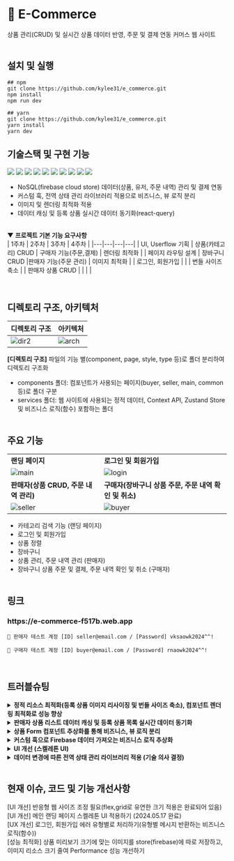 # 🛒 E-Commerce

상품 관리(CRUD) 및 실시간 상품 데이터 반영, 주문 및 결제 연동 커머스 웹 사이트
<br/><br/>

## 설치 및 실행

```
## npm
git clone https://github.com/kylee31/e_commerce.git
npm install
npm run dev

## yarn
git clone https://github.com/kylee31/e_commerce.git
yarn install
yarn dev
```

## 기술스택 및 구현 기능

<img src="https://img.shields.io/badge/React-61DAFB?style=flat-square&logo=react&logoColor=black"/> <img src="https://img.shields.io/badge/Typescript-3178C6?style=flat-square&logo=typescript&logoColor=white"/> <img src="https://img.shields.io/badge/Tailwindcss-06B6D4?style=flat-square&logo=Tailwindcss&logoColor=white"/> <img src="https://img.shields.io/badge/Shadcn/ui-000000?style=flat-square&logo=shadcn/ui&logoColor=white"/> <img src="https://img.shields.io/badge/React Router-CA4245?style=flat-square&logo=reactrouter&logoColor=white"/> <img src="https://img.shields.io/badge/React Query-FF4154?style=flat-square&logo=reactquery&logoColor=white"/> <img src="https://img.shields.io/badge/Context API-61DAFB?style=flat-square&logoColor=white"/> <img src="https://img.shields.io/badge/zustand-4951F5?style=flat-square&logoColor=white"/> <img src="https://img.shields.io/badge/Vite-646CFF?style=flat-square&logo=vite&logoColor=white"/> <img src="https://img.shields.io/badge/Firebase-FFCA28?style=flat-square&logo=firebase&logoColor=white"/>

- NoSQL(firebase cloud store) 데이터(상품, 유저, 주문 내역) 관리 및 결제 연동
- 커스텀 훅, 전역 상태 관리 라이브러리 적용으로 비즈니스, 뷰 로직 분리
- 이미지 및 렌더링 최적화 적용
- 데이터 캐싱 및 등록 상품 실시간 데이터 동기화(react-query)<br/><br/>

▼ **프로젝트 기본 기능 요구사항**<br/>
| 1주차 | 2주차 | 3주차 | 4주차 |
|---|---|---|---|
| UI, Userflow 기획 | 상품(카테고리) CRUD | 구매자 기능(주문,결제) | 렌더링 최적화 |
| 페이지 라우팅 설계 | 장바구니 CRUD |판매자 기능(주문 관리) | 이미지 최적화 |
| 로그인, 회원가입 | | | 번들 사이즈 축소 |
| 판매자 상품 CRUD | | | |

  <br/>

## 디렉토리 구조, 아키텍처

| 디렉토리 구조                                                                                        | 아키텍처                                                                                             |
| ---------------------------------------------------------------------------------------------------- | ---------------------------------------------------------------------------------------------------- |
| ![dir2](https://github.com/kylee31/e_commerce/assets/106156087/a1620755-69b9-4c74-b59e-2b9301a49963) | ![arch](https://github.com/kylee31/e_commerce/assets/106156087/ffd98c01-93f6-4366-b7a4-a4c2e70db067) |

**[디렉토리 구조]** 파일의 기능 별(component, page, style, type 등)로 폴더 분리하여 디렉토리 구조화<br/>

- components 폴더: 컴포넌트가 사용되는 페이지(buyer, seller, main, common 등)로 폴더 구분<br/>
- services 폴더: 웹 사이트에 사용되는 정적 데이터, Context API, Zustand Store 및 비즈니스 로직(함수) 포함하는 폴더<br/>
  <br/>

## 주요 기능

|                                                                                                        |                                                                                                       |
| ------------------------------------------------------------------------------------------------------ | ----------------------------------------------------------------------------------------------------- |
| **랜딩 페이지**                                                                                        | **로그인 및 회원가입**                                                                                |
| ![main](https://github.com/kylee31/e_commerce/assets/106156087/86aca2f3-bd59-4316-a4ae-0aeda85b80f3)   | ![login](https://github.com/kylee31/e_commerce/assets/106156087/31c5c150-d99f-4633-aa4d-061a1f5128ee) |
| **판매자(상품 CRUD, 주문 내역 관리)**                                                                  | **구매자(장바구니 상품 주문, 주문 내역 확인 및 취소)**                                                |
| ![seller](https://github.com/kylee31/e_commerce/assets/106156087/a2e5e0ef-fcf0-4ac6-ad5d-ec3bc377b37b) | ![buyer](https://github.com/kylee31/e_commerce/assets/106156087/5af1e4f7-2771-4f10-9394-c066bea5ef00) |

- 카테고리 검색 기능 (랜딩 페이지)
- 로그인 및 회원가입
- 상품 정렬
- 장바구니
- 상품 관리, 주문 내역 관리 (판매자)
- 장바구니 상품 주문 및 결제, 주문 내역 확인 및 취소 (구매자)<br/><br/>

## 링크

<h3>https://e-commerce-f517b.web.app</h3>

```
🔑 판매자 테스트 계정 [ID] seller@email.com / [Password] vksaowk2024^^!
```

```
🔑 구매자 테스트 계정 [ID] buyer@email.com / [Password] rnaowk2024^^!
```

<br/>

## 트러블슈팅

<details>
<summary><b>정적 리소스 최적화(등록 상품 이미지 리사이징 및 번들 사이즈 축소), 컴포넌트 렌더링 최적화로 성능 향상</b></summary>
[문제] <br/>
첫 랜딩 페이지 정적 리소스 다운로드 속도 저하로 웹 사이트 화면 출력 느려짐<br/>
[과정] <br/>
1. 성능 분석 도구(Lighthouse) 활용으로 상품 이미지 리소스가 주된 요인임을 파악 후, 크기 리사이징 라이브러리로 이미지 최적화, 이미지 리소스 관리 중요성 학습<br/>
2. Lazy 함수로 랜딩 페이지에서 불필요한 컴포넌트에 대해 코드 스플리팅으로 정적 리소스 재구성<br/>
3. 500kb 넘는 Firebase 번들 Vite 활용하여 store 분리,300kb로 축소로 정적 리소스 재구성<br/>
4. React.memo로 장바구니 추가 버튼 클릭 시 불필요한 하위 컴포넌트 렌더링 메모이제이션<br/>
[결과] <br/>
1. LighthousePerformance 82점에서 93점으로 성능 향상<br/>
2. 이미지 리사이징으로 크기 33% 감소, Firebase Store 용량 확보<br/>
</details>

<details>
<summary><b>판매자 상품 리스트 데이터 캐싱 및 등록 상품 목록 실시간 데이터 동기화</b></summary>
[문제] <br/>
상품 정보 변경 시 접속 시점에 따라 사용자는 상이한 상품 정보에 접근, 신뢰성 있는 서비스 제공 불가<br/>
[과정] <br/>
1. 판매자 상품 리스트와 등록 상품 목록에 대한 캐싱 방법 재고려<br/>
2. React-Query로 적용한 단순 캐싱은 실시간 변경에 적합하지 않다고 판단<br/>
3. 판매자 상품 리스트는 useQuery, useMutation으로 캐싱, 상품 리스트는 Firebase DB 구독하여 데이터 변경 및 컴포넌트 마운트마다 refetching 실행으로 실시간 반영 로직으로 전환<br/>
[결과] <br/>
판매자 상품 캐싱으로 네트워크 반복 요청 감소, 변경사항 실시간 동기화로 사용자에게 일관된 정보 제공<br/>
</details>

<details>
<summary><b>상품 Form 컴포넌트 추상화를 통해 비즈니스, 뷰 로직 분리</b></summary>
[문제] <br/>
판매자 상품 등록, 수정 구현 시 form 컴포넌트에 sumbit 로직이 혼합되어 작성<br/>
[과정] <br/>
1. 비동기 작업 관련 코드를 비즈니스 로직으로 분리하여 관리하는 방식 학습, 코드 모듈화 중요성 인식<br/>
2. 작업 로직을 별도 함수로 분리,Firebase 데이터 get 과정 커스텀 훅으로 구현하여 컴포넌트 추상화 진행<br/>
[결과] <br/>
상품 등록, 수정 과정과 관련된 함수 및 훅 분리로 코드 가독성 및 form 컴포넌트 재사용성 향상<br/>
</details>

<details>
<summary><b>커스텀 훅으로 Firebase 데이터 가져오는 비즈니스 로직 추상화</b></summary>
[문제] <br/>
Firebase 데이터를 가져오는 로직이 코드(컴포넌트) 내에서 반복되어 사용<br/>
[과정] <br/>
비즈니스 로직을 추상화하여 Firebase 데이터 사용 관련 로직을 Hook으로 구현, 데이터 반환<br/>
[결과] <br/>
커스텀 훅 사용으로 비즈니스 로직 분리, 가독성 및 유지 보수성 향상 <br/>
</details>

<details>
<summary><b>UI 개선 (스켈레톤 UI)</b></summary>
[문제] <br/>
메인 랜딩 페이지에서 상품 로딩 시간동안 layout(footer 영역) shift가 크게 변동됨<br/>
[과정] <br/>
로딩 중 상품의 크기만큼 화면 높이가 줄어들어 빈 화면이 보이기 때문에 큰 변동 발생<br/>
[결과] <br/>
Skeleton UI 컴포넌트 삽입으로 CLS 지표 개선<br/>
</details>

<details>
<summary><b>데이터 변경에 따른 전역 상태 관리 라이브러리 적용 (기술 의사 결정)</b></summary>
[문제]  <br/>
1. 사용자 정보는 전역으로 사용되나, 변동 사항이 적은 state로 Context API를 활용하여 관리함<br/>
2. 장바구니 기능 추가로 인해 전역으로 사용되는 state 추가되었고, 장바구니 상태를 Context API로 관리할 시 잦은 변경으로 인해 불필요한 렌더링 증가 예상<br/>
[과정]  <br/>
장바구니 데이터는 전역 상태 라이브러리 Zustand 활용하여 전역 상태 관리<br/>
[결과]  <br/>
Context API는 Provider 컴포넌트가 최상위 컴포넌트를 감싸기 때문에 장바구니 데이터를 해당 API로 관리할 시 불필요한 렌더링이 예상되었으나 Zustand로 관리하며 필요한 컴포넌트에서만 렌더링 발생<br/>
</details>
<br/>

## 현재 이슈, 코드 및 기능 개선사항

[UI 개선] 반응형 웹 사이즈 조정 필요(flex,grid로 유연한 크기 적용은 완료되어 있음)<br/>
[UI 개선] 메인 랜딩 페이지 스켈레톤 UI 적용하기 (2024.05.17 완료)<br/>
[UX 개선] 로그인, 회원가입 에러 유형별로 처리하기(유형별 메시지 반환하는 비즈니스 로직(함수))<br/>
[성능 최적화] 상품 미리보기 크기에 맞는 이미지를 store(firebase)에 따로 저장하고, 이미지 리소스 크기 줄여 Performance 성능 개선하기
<br/><br/>
